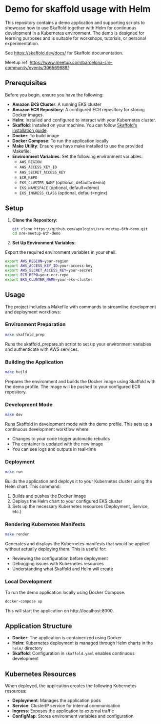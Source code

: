 # Demo for skaffold usage with Helm

This repository contains a demo application and supporting scripts to showcase how to use Skaffold together with Helm for continuous development in a Kubernetes environment. The demo is designed for learning purposes and is suitable for workshops, tutorials, or personal experimentation.


See https://skaffold.dev/docs/ for Skaffold documentation.

Meetup ref: https://www.meetup.com/barcelona-sre-community/events/306569688/

## Prerequisites

Before you begin, ensure you have the following:

* **Amazon EKS Cluster**: A running EKS cluster
* **Amazon ECR Repository**: A configured ECR repository for storing Docker images.
* **Helm**: Installed and configured to interact with your Kubernetes cluster.
* **Skaffold**: Installed on your machine. You can follow [Skaffold's installation guide](https://skaffold.dev/docs/install/).
* **Docker**: To build image
* **Docker Compose**: To run the application locally
* **Make Utility**: Ensure you have make installed to use the provided Makefile.
* **Environment Variables**: Set the following environment variables:
  * `AWS_REGION`
  * `AWS_ACCESS_KEY_ID`
  * `AWS_SECRET_ACCESS_KEY`
  * `ECR_REPO`
  * `EKS_CLUSTER_NAME` (optional, default=demo)
  * `EKS_NAMESPACE` (optional, default=demo)
  * `EKS_INGRESS_CLASS` (optional, default=nginx)


## Setup

1. **Clone the Repository:**
   ```bash
   git clone https://github.com/apologist/sre-meetup-6th-demo.git
   cd sre-meetup-6th-demo
   ```

2. **Set Up Environment Variables:**

Export the required environment variables in your shell:


```bash
export AWS_REGION=your-region
export AWS_ACCESS_KEY_ID=your-access-key
export AWS_SECRET_ACCESS_KEY=your-secret
export ECR_REPO=your-ecr-repo
export EKS_CLUSTER_NAME=your-eks-cluster
```

## Usage

The project includes a Makefile with commands to streamline development and deployment workflows:

### Environment Preparation

```bash
make skaffold_prep
```
Runs the skaffold_prepare.sh script to set up your environment variables and authenticate with AWS services. 

### Building the Application

```bash
make build
```
Prepares the environment and builds the Docker image using Skaffold with the demo profile. The image will be pushed to your configured ECR repository.

### Development Mode

```bash
make dev
```
Runs Skaffold in development mode with the demo profile. This sets up a continuous development workflow where:
- Changes to your code trigger automatic rebuilds
- The container is updated with the new image
- You can see logs and outputs in real-time

### Deployment

```bash
make run
```
Builds the application and deploys it to your Kubernetes cluster using the Helm chart. This command:
1. Builds and pushes the Docker image
2. Deploys the Helm chart to your configured EKS cluster
3. Sets up the necessary Kubernetes resources (Deployment, Service, etc.)

### Rendering Kubernetes Manifests

```bash
make render
```
Generates and displays the Kubernetes manifests that would be applied without actually deploying them. This is useful for:
- Reviewing the configuration before deployment
- Debugging issues with Kubernetes resources
- Understanding what Skaffold and Helm will create

### Local Development

To run the demo application locally using Docker Compose:

```bash
docker-compose up
```

This will start the application on http://localhost:8000.

## Application Structure

- **Docker**: The application is containerized using Docker
- **Helm**: Kubernetes deployment is managed through Helm charts in the `helm/` directory
- **Skaffold**: Configuration in `skaffold.yaml` enables continuous development

## Kubernetes Resources

When deployed, the application creates the following Kubernetes resources:
- **Deployment**: Manages the application pods
- **Service**: ClusterIP service for internal communication 
- **Ingress**: Exposes the application to external traffic
- **ConfigMap**: Stores environment variables and configuration
